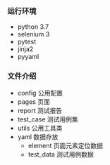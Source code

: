 ### 运行环境
* python 3.7
* selenium 3
* pytest
* jinja2
* pyyaml

### 文件介绍
* config 公用配置
* pages 页面
* report 测试报告
* test_case 测试用例集
* utils 公用工具类
* yaml 数据存放
    * element 页面元素定位数据
    * test_data 测试用例数据
  
